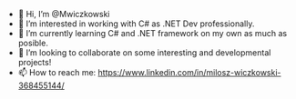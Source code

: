 - 👋 Hi, I’m @Mwiczkowski
- 👀 I’m interested in working with C# as .NET Dev professionally.
- 🌱 I’m currently learning C# and .NET framework on my own as much as posible. 
- 💞️ I’m looking to collaborate on some interesting and developmental projects!
- 📫 How to reach me: https://www.linkedin.com/in/milosz-wiczkowski-368455144/

<!---
Mwiczkowski/Mwiczkowski is a ✨ special ✨ repository because its `README.md` (this file) appears on your GitHub profile.
You can click the Preview link to take a look at your changes.
--->
